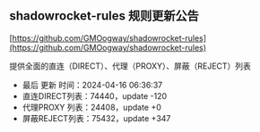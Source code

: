 ## shadowrocket-rules 规则更新公告

[https://github.com/GMOogway/shadowrocket-rules](https://github.com/GMOogway/shadowrocket-rules)

提供全面的直连（DIRECT）、代理（PROXY）、屏蔽（REJECT）列表
- 最后 更新 时间：2024-04-16 06:36:37
- 直连DIRECT列表：74440，update -120
- 代理PROXY 列表：24408，update +0
- 屏蔽REJECT列表：75432，update +347